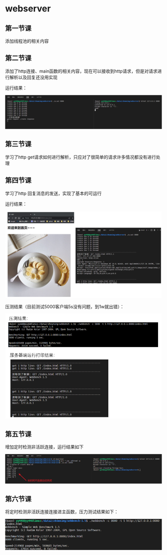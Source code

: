 # webserver

## 第一节课

添加线程池的相关内容


## 第二节课

添加了http连接、main函数的相关内容，现在可以接收到http请求，但是对请求进行解析以及回复还没用实现

运行结果：

![image-20220729215612554](img/image-20220729215612554.png)

## 第三节课

学习了http get请求如何进行解析，只应对了很简单的请求许多情况都没有进行处理

## 第四节课

学习了http 回复消息的发送，实现了基本的可运行

运行结果：

![image-20220731185250818](img/image-20220731185250818.png)

压测结果（目前测试5000客户端5s没有问题，到1w就出错）：

![image-20220731191446226](img/image-20220731191446226.png)

## 第五节课

增加定时检测非活跃连接，运行结果如下

![image-20220731202755844](img/image-20220731202755844.png)

## 第六节课

将定时检测非活跃连接连接进主函数，压力测试结果如下：

![image-20220801153137838](img/image-20220801153137838.png)